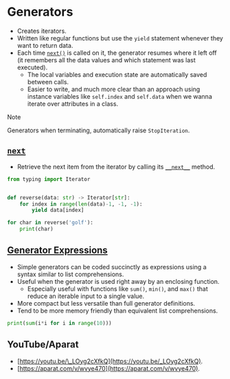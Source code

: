 # Generators

- Creates iterators.
- Written like regular functions but use the `yield` statement whenever they want to return data.
- Each time [`next()`](#next) is called on it, the generator resumes where it left off (it remembers all the data values and which statement was last executed).
  - The local variables and execution state are automatically saved between calls.
  - Easier to write, and much more clear than an approach using instance variables like `self.index` and `self.data` when we wanna iterate over attributes in a class.

> [!NOTE]
>
> Generators when terminating, automatically raise `StopIteration`.

## [`next`](https://docs.python.org/3/library/functions.html#next)

- Retrieve the next item from the iterator by calling its [`__next__`](../07-classes/dunder-methods.md#__iter__--__next__) method.

```py
from typing import Iterator


def reverse(data: str) -> Iterator[str]:
    for index in range(len(data)-1, -1, -1):
        yield data[index]

for char in reverse('golf'):
    print(char)
```

## [Generator Expressions](https://peps.python.org/pep-0289/)

- Simple generators can be coded succinctly as expressions using a syntax similar to list comprehensions.
- Useful when the generator is used right away by an enclosing function.
  - Especially useful with functions like `sum()`, `min()`, and `max()` that reduce an iterable input to a single value.
- More compact but less versatile than full generator definitions.
- Tend to be more memory friendly than equivalent list comprehensions.

```py
print(sum(i*i for i in range(10)))
```

## YouTube/Aparat

- [https://youtu.be/\_LOyg2cXfkQ](https://youtu.be/_LOyg2cXfkQ).
- [https://aparat.com/v/wvye470](https://aparat.com/v/wvye470).
